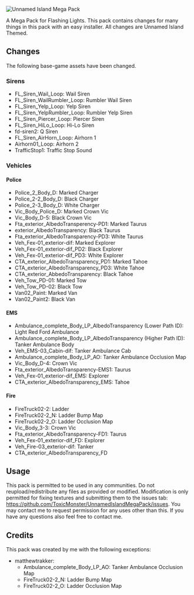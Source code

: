 ![Unnamed Island Mega Pack](https://user-images.githubusercontent.com/89327909/132827956-c9ba5b7f-694f-4b1a-9886-8c4201de5cc6.png)

A Mega Pack for Flashing Lights. This pack contains changes for many things in this pack with an easy installer. All changes are Unnamed Island Themed.

## Changes
The following base-game assets have been changed.
### Sirens
- FL_Siren_Wail_Loop: Wail Siren
- FL_Siren_WailRumbler_Loop: Rumbler Wail Siren
- FL_Siren_Yelp_Loop: Yelp Siren
- FL_Siren_YelpRumbler_Loop: Rumbler Yelp Siren
- FL_Siren_Piercer_Loop: Piercer Siren
- FL_Siren_HiLo_Loop: Hi-Lo Siren
- fd-siren2: Q Siren
- FL_Siren_AirHorn_Loop: Airhorn 1
- Airhorn01_Loop: Airhorn 2
- TrafficStop1: Traffic Stop Sound
### Vehicles
#### Police
- Police_2_Body_D: Marked Charger
- Police_2-2_Body_D: Black Charger
- Police_2-3_Body_D: White Charger
- Vic_Body_Police_D: Marked Crown Vic
- Vic_Body_D-5: Black Crown Vic
- Fta_exterior_AlbedoTransperency-PD1: Marked Taurus
- exterior_AlbedoTransparency: Black Taurus
- Fta_exterior_AlbedoTransparency-PD3: White Taurus
- Veh_Fex-01_exterior-dif: Marked Explorer
- Veh_Fex-01_exterior-dif_PD2: Black Explorer
- Veh_Fex-01_exterior-dif_PD3: White Explorer
- CTA_exterior_AlbedoTransparency_PD1: Marked Tahoe
- CTA_exterior_AlbedoTransparency_PD3: White Tahoe
- CTA_exterior_AbbedoTransparency: Black Tahoe
- Veh_Tow_PD-01: Marked Tow
- Veh_Tow_PD-02: Black Tow
- Van02_Paint: Marked Van
- Van02_Paint2: Black Van
#### EMS
- Ambulance_complete_Body_LP_AlbedoTransparency (Lower Path ID): Light Red Ford Ambulance
- Ambulance_complete_Body_LP_AlbedoTransparency (Higher Path ID): Tanker Ambulance Body
- Veh_EMS-03_Cabin-dif: Tanker Ambulance Cab
- Ambulance_complete_Body_LP_AO: Tanker Ambulance Occlusion Map
- Vic_Body_D-4: Crown Vic
- Fta_exterior_AlbedoTransparency-EMS1: Taurus
- Veh_Fex-01_exterior-dif_EMS: Explorer
- CTA_exterior_AlbedoTransparency_EMS: Tahoe
#### Fire
- FireTruck02-2: Ladder
- FireTruck02-2_N: Ladder Bump Map
- FireTruck02-2_O: Ladder Occlusion Map
- Vic_Body_3-3: Crown Vic
- Fta_exterior_AlbedoTransparency-FD1: Taurus
- Veh_Fex-01_exterior-dif_FD: Explorer
- Veh_Fire-03_exterior-dif: Tanker
- CTA_exterior_AlbedoTransparency_FD

## Usage
This pack is permitted to be used in any communities. Do not reupload/redistribute any files as provided or modified. Modification is only permitted for fixing textures and submitting them to the issues tab: https://github.com/ToxicMonster/UnnamedIslandMegaPack/issues. You may contact me to request permission for any uses other than this. If you have any questions also feel free to contact me.

## Credits
This pack was created by me with the following exceptions:
- matthewtrakker:
  - Ambulance_complete_Body_LP_AO: Tanker Ambulance Occlusion Map
  - FireTruck02-2_N: Ladder Bump Map
  - FireTruck02-2_O: Ladder Occlusion Map
